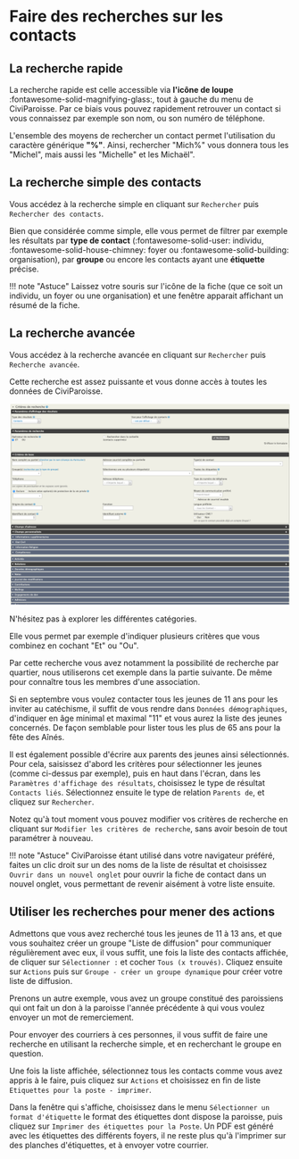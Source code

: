 # Faire des recherches sur les contacts

## La recherche rapide

La recherche rapide est celle accessible via **l'icône de loupe** :fontawesome-solid-magnifying-glass:, tout à gauche du menu de CiviParoisse.
Par ce biais vous pouvez rapidement retrouver un contact si vous connaissez par exemple son nom, ou son numéro de téléphone.

L'ensemble des moyens de rechercher un contact permet l'utilisation du caractère générique **"%"**. Ainsi, rechercher "Mich%" vous donnera tous les "Michel", mais aussi les "Michelle" et les Michaël".

## La recherche simple des contacts

Vous accédez à la recherche simple en cliquant sur `Rechercher` puis `Rechercher des contacts`.

Bien que considérée comme simple, elle vous permet de filtrer par exemple les résultats par **type de contact** (:fontawesome-solid-user: individu, :fontawesome-solid-house-chimney: foyer ou :fontawesome-solid-building: organisation), par **groupe** ou encore les contacts ayant une **étiquette** précise.

!!! note "Astuce"
    Laissez votre souris sur l'icône de la fiche (que ce soit un individu, un foyer ou une organisation) et une fenêtre apparait affichant un résumé de la fiche.

## La recherche avancée

Vous accédez à la recherche avancée en cliquant sur `Rechercher` puis `Recherche avancée`.

Cette recherche est assez puissante et vous donne accès à toutes les données de CiviParoisse.

![recherche avancee](img/recherche_avancee.png)

N'hésitez pas à explorer les différentes catégories.

Elle vous permet par exemple d'indiquer plusieurs critères que vous combinez en cochant "Et" ou "Ou".

Par cette recherche vous avez notamment la possibilité de recherche par quartier, nous utiliserons cet exemple dans la partie suivante. De même pour connaître tous les membres d'une association.

Si en septembre vous voulez contacter tous les jeunes de 11 ans pour les inviter au catéchisme, il suffit de vous rendre dans `Données démographiques`, d'indiquer en âge minimal et maximal "11" et vous aurez la liste des jeunes concernés. De façon semblable pour lister tous les plus de 65 ans pour la fête des Aînés.

Il est également possible d'écrire aux parents des jeunes ainsi sélectionnés. Pour cela, saisissez d'abord les critères pour sélectionner les jeunes (comme ci-dessus par exemple), puis en haut dans l'écran, dans les `Paramètres d'affichage des résultats`, choisissez le type de résultat `Contacts liés`. Sélectionnez ensuite le type de relation `Parents de`, et cliquez sur `Rechercher`.

Notez qu'à tout moment vous pouvez modifier vos critères de recherche en cliquant sur `Modifier les critères de recherche`, sans avoir besoin de tout paramétrer à nouveau.

!!! note "Astuce"
    CiviParoisse étant utilisé dans votre navigateur préféré, faites un clic droit sur un des noms de la liste de résultat et choisissez `Ouvrir dans un nouvel onglet` pour ouvrir la fiche de contact dans un nouvel onglet, vous permettant de revenir aisément à votre liste ensuite.

## Utiliser les recherches pour mener des actions

Admettons que vous avez recherché tous les jeunes de 11 à 13 ans, et que vous souhaitez créer un groupe "Liste de diffusion" pour communiquer régulièrement avec eux, il vous suffit, une fois la liste des contacts affichée, de cliquer sur `Sélectionner :` et cocher `Tous (x trouvés)`. Cliquez ensuite sur `Actions` puis sur `Groupe - créer un groupe dynamique` pour créer votre liste de diffusion.

Prenons un autre exemple, vous avez un groupe constitué des paroissiens qui ont fait un don à la paroisse l'année précédente à qui vous voulez envoyer un mot de remerciement.

Pour envoyer des courriers à ces personnes, il vous suffit de faire une recherche en utilisant la recherche simple, et en recherchant le groupe en question.

Une fois la liste affichée, sélectionnez tous les contacts comme vous avez appris à le faire, puis cliquez sur `Actions` et choisissez en fin de liste `Etiquettes pour la poste - imprimer`.

Dans la fenêtre qui s'affiche, choisissez dans le menu `Sélectionner un format d'étiquette` le format des étiquettes dont dispose la paroisse, puis cliquez sur `Imprimer des étiquettes pour la Poste`. Un PDF est généré avec les étiquettes des différents foyers, il ne reste plus qu'à l'imprimer sur des planches d'étiquettes, et à envoyer votre courrier.
